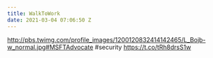 ```yaml
---
title: WalkToWork
date: 2021-03-04 07:06:50 Z
---
```


 http://pbs.twimg.com/profile_images/1200120832414142465/L_Bojb-w_normal.jpg#MSFTAdvocate #security https://t.co/tRh8drsS1w